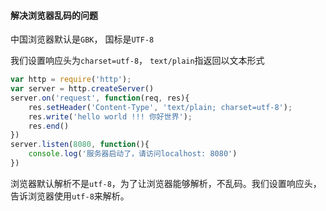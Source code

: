 #### 解决浏览器乱码的问题

中国浏览器默认是`GBK`， 国标是`UTF-8`

我们设置响应头为`charset=utf-8`， `text/plain`指返回以文本形式

```js
var http = require('http');
var server = http.createServer()
server.on('request', function(req, res){
	res.setHeader('Content-Type', 'text/plain; charset=utf-8');
	res.write('hello world !!! 你好世界');
	res.end()
})
server.listen(8080, function(){
	console.log('服务器启动了，请访问localhost: 8080')
})
```

浏览器默认解析不是`utf-8`，为了让浏览器能够解析，不乱码。我们设置响应头，告诉浏览器使用`utf-8`来解析。